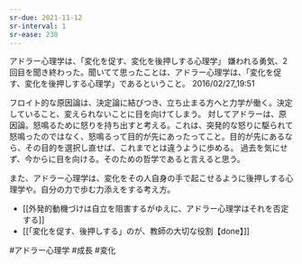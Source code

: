 ```yaml
---
sr-due: 2021-11-12
sr-interval: 1
sr-ease: 230
---
```


アドラー心理学は、「変化を促す、変化を後押しする心理学」
嫌われる勇気、2回目を聞き終わった。聞いてて思ったことは、アドラー心理学は、「変化を促す、変化を後押しする心理学」であるということ。
2016/02/27_19:51

フロイト的な原因論は、決定論に結びつき、立ち止まる方へと力学が働く。決定していること、変えられないことに目を向けてしまう。
対してアドラーは、原因論。怒鳴るために怒りを持ち出すと考える。これは、突発的な怒りに駆られて怒鳴ったのではなく、怒鳴るって目的が先にあったってこと。目的が先にあるなら、その目的を選択し直せば、これまでとは違うように歩める。
過去を気にせず、今からに目を向ける。そのための哲学であると言えると思う。

また、アドラー心理学は、変化をその人自身の手で起こせるように後押しする心理学や。自分の力で歩む力添えをする考え方。

- [[外発的動機づけは自立を阻害するがゆえに、アドラー心理学はそれを否定する]]
- [[「変化を促す、後押しする」のが、教師の大切な役割【done】]]

#アドラー心理学 #成長 #変化 
